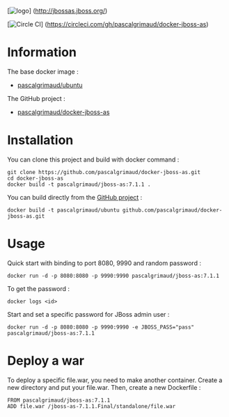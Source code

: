 [![logo](https://raw.githubusercontent.com/pascalgrimaud/docker-jboss-as/master/as7_logo.png)]
(http://jbossas.jboss.org/)

[![Circle CI](https://circleci.com/gh/pascalgrimaud/docker-jboss-as.svg?style=svg)]
(https://circleci.com/gh/pascalgrimaud/docker-jboss-as)


# Information

The base docker image :

  * [pascalgrimaud/ubuntu](https://registry.hub.docker.com/u/pascalgrimaud/ubuntu/)

The GitHub project :

  * [pascalgrimaud/docker-jboss-as](https://github.com/pascalgrimaud/docker-jboss-as/)


# Installation

You can clone this project and build with docker command :

```
git clone https://github.com/pascalgrimaud/docker-jboss-as.git
cd docker-jboss-as
docker build -t pascalgrimaud/jboss-as:7.1.1 .
```

You can build directly from the [GitHub project](https://github.com/pascalgrimaud/docker-jboss-as/) :

```
docker build -t pascalgrimaud/ubuntu github.com/pascalgrimaud/docker-jboss-as.git
```


# Usage

Quick start with binding to port 8080, 9990 and random password :

```
docker run -d -p 8080:8080 -p 9990:9990 pascalgrimaud/jboss-as:7.1.1
```

To get the password :

```
docker logs <id>
```

Start and set a specific password for JBoss admin user :

```
docker run -d -p 8080:8080 -p 9990:9990 -e JBOSS_PASS="pass" pascalgrimaud/jboss-as:7.1.1
```


# Deploy a war

To deploy a specific file.war, you need to make another container.
Create a new directory and put your file.war.
Then, create a new Dockerfile :

```
FROM pascalgrimaud/jboss-as:7.1.1
ADD file.war /jboss-as-7.1.1.Final/standalone/file.war
```
